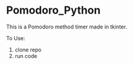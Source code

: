 # Pomodoro_Python

This is a Pomodoro method timer made in tkinter.

To Use:
1. clone repo
2. run code 

